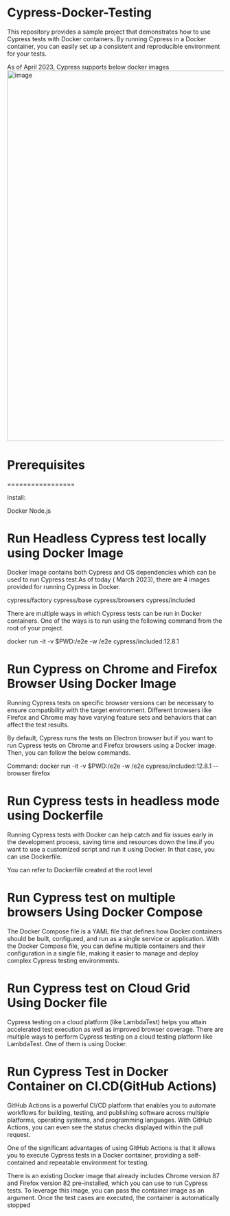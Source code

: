 # Cypress-Docker-Testing

This repository provides a sample project that demonstrates how to use Cypress tests with Docker containers. By running Cypress in a Docker container, you can easily set up a consistent and reproducible environment for your tests.

As of April 2023, Cypress supports below docker images
<img width="862" alt="image" src="https://user-images.githubusercontent.com/10338077/232113265-97572a4c-b9fd-4cd1-a762-f8c8e9f21c3b.png">


# Prerequisites
=================

Install:

Docker
Node.js

# Run Headless Cypress test locally using Docker Image
Docker Image contains both Cypress and OS dependencies which can be used to run Cypress test.As of today ( March 2023), there are 4 images provided for running Cypress in Docker.

cypress/factory
cypress/base
cypress/browsers
cypress/included

There are multiple ways in which Cypress tests can be run in Docker containers. One of the ways is to run using the following command from the root of your project.

docker run -it -v $PWD:/e2e -w /e2e cypress/included:12.8.1

# Run Cypress on Chrome and Firefox Browser Using Docker Image

Running Cypress tests on specific browser versions can be necessary to ensure compatibility with the target environment. Different browsers like Firefox and Chrome may have varying feature sets and behaviors that can affect the test results.

By default, Cypress runs the tests on Electron browser but if you want to run Cypress tests on Chrome and Firefox browsers using a Docker image. Then, you can follow the below commands.


Command: docker run -it -v $PWD:/e2e -w /e2e cypress/included:12.8.1 --browser firefox

# Run Cypress tests in headless mode using Dockerfile

Running Cypress tests with Docker can help catch and fix issues early in the development process, saving time and resources down the line.if you want to use a customized script and run it using Docker. In that case, you can use Dockerfile.

You can refer to Dockerfile created at the root level



# Run Cypress test on multiple browsers Using Docker Compose

The Docker Compose file is a YAML file that defines how Docker containers should be built, configured, and run as a single service or application. With the Docker Compose file, you can define multiple containers and their configuration in a single file, making it easier to manage and deploy complex Cypress testing environments.


# Run Cypress test on Cloud Grid Using Docker file

Cypress testing on a cloud platform (like LambdaTest) helps you attain accelerated test execution as well as improved browser coverage. There are multiple ways to perform Cypress testing on a cloud testing platform like LambdaTest. One of them is using Docker.


# Run Cypress Test in Docker Container on CI.CD(GitHub Actions)

GitHub Actions is a powerful CI/CD platform that enables you to automate workflows for building, testing, and publishing software across multiple platforms, operating systems, and programming languages. With GitHub Actions, you can even see the status checks displayed within the pull request.

One of the significant advantages of using GitHub Actions is that it allows you to execute Cypress tests in a Docker container, providing a self-contained and repeatable environment for testing.


There is an existing Docker image that already includes Chrome version 87 and Firefox version 82 pre-installed, which you can use to run Cypress tests. To leverage this image, you can pass the container image as an argument. Once the test cases are executed, the container is automatically stopped


